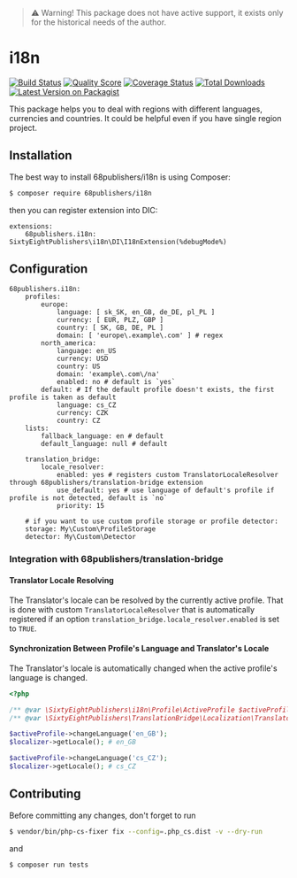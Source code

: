 > :warning: Warning! This package does not have active support, it exists only for the historical needs of the author.

# i18n

[![Build Status][ico-travis]][link-travis]
[![Quality Score][ico-code-quality]][link-code-quality]
[![Coverage Status][ico-scrutinizer]][link-scrutinizer]
[![Total Downloads][ico-downloads]][link-downloads]
[![Latest Version on Packagist][ico-version]][link-packagist]

This package helps you to deal with regions with different languages, currencies and countries. It could be helpful even if you have single region project.

## Installation

The best way to install 68publishers/i18n is using Composer:

```bash
$ composer require 68publishers/i18n
```

then you can register extension into DIC:

```neon
extensions:
    68publishers.i18n: SixtyEightPublishers\i18n\DI\I18nExtension(%debugMode%)
```

## Configuration

```neon
68publishers.i18n:
    profiles:
        europe:
            language: [ sk_SK, en_GB, de_DE, pl_PL ]
            currency: [ EUR, PLZ, GBP ]
            country: [ SK, GB, DE, PL ]
            domain: [ 'europe\.example\.com' ] # regex
        north_america:
            language: en_US
            currency: USD
            country: US
            domain: 'example\.com\/na'
            enabled: no # default is `yes`
        default: # If the default profile doesn't exists, the first profile is taken as default
            language: cs_CZ
            currency: CZK
            country: CZ
    lists:
        fallback_language: en # default
        default_language: null # default

    translation_bridge:
        locale_resolver:
            enabled: yes # registers custom TranslatorLocaleResolver through 68publishers/translation-bridge extension
            use_default: yes # use language of default's profile if profile is not detected, default is `no`
            priority: 15

    # if you want to use custom profile storage or profile detector:
    storage: My\Custom\ProfileStorage
    detector: My\Custom\Detector
```

### Integration with 68publishers/translation-bridge

#### Translator Locale Resolving

The Translator's locale can be resolved by the currently active profile.
That is done with custom `TranslatorLocaleResolver` that is automatically registered if an option `translation_bridge.locale_resolver.enabled` is set to `TRUE`.

#### Synchronization Between Profile's Language and Translator's Locale

The Translator's locale is automatically changed when the active profile's language is changed.

```php
<?php

/** @var \SixtyEightPublishers\i18n\Profile\ActiveProfile $activeProfile */
/** @var \SixtyEightPublishers\TranslationBridge\Localization\TranslatorLocalizerInterface $localizer */

$activeProfile->changeLanguage('en_GB');
$localizer->getLocale(); # en_GB

$activeProfile->changeLanguage('cs_CZ');
$localizer->getLocale(); # cs_CZ
```

## Contributing

Before committing any changes, don't forget to run

```bash
$ vendor/bin/php-cs-fixer fix --config=.php_cs.dist -v --dry-run
```

and

```bash
$ composer run tests
```

[ico-version]: https://img.shields.io/packagist/v/68publishers/i18n.svg?style=flat-square
[ico-travis]: https://img.shields.io/travis/68publishers/i18n/master.svg?style=flat-square
[ico-scrutinizer]: https://img.shields.io/scrutinizer/coverage/g/68publishers/i18n.svg?style=flat-square
[ico-code-quality]: https://img.shields.io/scrutinizer/g/68publishers/i18n.svg?style=flat-square
[ico-downloads]: https://img.shields.io/packagist/dt/68publishers/i18n.svg?style=flat-square

[link-packagist]: https://packagist.org/packages/68publishers/i18n
[link-travis]: https://travis-ci.com/68publishers/i18n
[link-scrutinizer]: https://scrutinizer-ci.com/g/68publishers/i18n/code-structure
[link-code-quality]: https://scrutinizer-ci.com/g/68publishers/i18n
[link-downloads]: https://packagist.org/packages/68publishers/i18n
